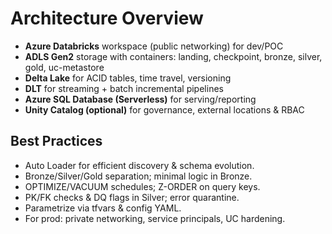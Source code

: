 # Architecture Overview

- **Azure Databricks** workspace (public networking) for dev/POC
- **ADLS Gen2** storage with containers: landing, checkpoint, bronze, silver, gold, uc-metastore
- **Delta Lake** for ACID tables, time travel, versioning
- **DLT** for streaming + batch incremental pipelines
- **Azure SQL Database (Serverless)** for serving/reporting
- **Unity Catalog (optional)** for governance, external locations & RBAC

## Best Practices

- Auto Loader for efficient discovery & schema evolution.
- Bronze/Silver/Gold separation; minimal logic in Bronze.
- OPTIMIZE/VACUUM schedules; Z-ORDER on query keys.
- PK/FK checks & DQ flags in Silver; error quarantine.
- Parametrize via tfvars & config YAML.
- For prod: private networking, service principals, UC hardening.

